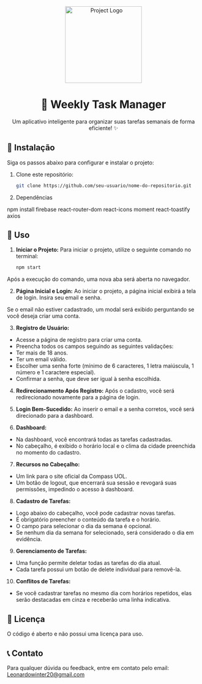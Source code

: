 <div align="center">
  <img src="project_logo.png" alt="Project Logo" width="200"/>
</div>

<h1 align="center">📅 Weekly Task Manager</h1>

<p align="center">
  Um aplicativo inteligente para organizar suas tarefas semanais de forma eficiente! ✨
</p>

## 🚀 Instalação

Siga os passos abaixo para configurar e instalar o projeto:

1. Clone este repositório:

   ```sh
   git clone https://github.com/seu-usuario/nome-do-repositorio.git

2. Dependências

 npm install firebase react-router-dom react-icons moment react-toastify axios



## 📌 Uso

1. **Iniciar o Projeto:** Para iniciar o projeto, utilize o seguinte comando no terminal:

   ```sh
   npm start


Após a execução do comando, uma nova aba será aberta no navegador.

2. **Página Inicial e Login:** Ao iniciar o projeto, a página inicial exibirá a tela de login. Insira seu email e senha.

Se o email não estiver cadastrado, um modal será exibido perguntando se você deseja criar uma conta.

3. **Registro de Usuário:**
 * Acesse a página de registro para criar uma conta.
 * Preencha todos os campos seguindo as seguintes validações:
 * Ter mais de 18 anos.
 * Ter um email válido.
 * Escolher uma senha forte (mínimo de 6 caracteres, 1 letra maiúscula, 1 número e 1 caractere especial).
 * Confirmar a senha, que deve ser igual à senha escolhida.

4. **Redirecionamento Após Registro:** Após o cadastro, você será redirecionado novamente para a página de login.

5. **Login Bem-Sucedido:** Ao inserir o email e a senha corretos, você será direcionado para a dashboard.

6. **Dashboard:**

 * Na dashboard, você encontrará todas as tarefas cadastradas.
 * No cabeçalho, é exibido o horário local e o clima da cidade preenchida no momento do cadastro.
 
7. **Recursos no Cabeçalho:**

 * Um link para o site oficial da Compass UOL.
 * Um botão de logout, que encerrará sua sessão e revogará suas permissões, impedindo o acesso à dashboard.

8. **Cadastro de Tarefas:**

 * Logo abaixo do cabeçalho, você pode cadastrar novas tarefas.
 * É obrigatório preencher o conteúdo da tarefa e o horário.
 * O campo para selecionar o dia da semana é opcional.
 * Se nenhum dia da semana for selecionado, será considerado o dia em evidência.

9. **Gerenciamento de Tarefas:**

 * Uma função permite deletar todas as tarefas do dia atual.
 * Cada tarefa possui um botão de delete individual para removê-la.

10. **Conflitos de Tarefas:**

 * Se você cadastrar tarefas no mesmo dia com horários repetidos, elas serão destacadas em cinza e receberão uma linha indicativa.

## 📜 Licença

O código é aberto e não possui uma licença para uso.

## 📞 Contato
Para qualquer dúvida ou feedback, entre em contato pelo email: Leonardowinter20@gmail.com



